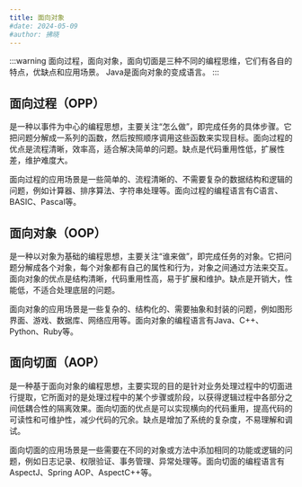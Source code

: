 ```yaml
---
title: 面向对象
#date: 2024-05-09
#author: 拂晓
---
```


:::warning
面向过程，面向对象，面向切面是三种不同的编程思维，它们有各自的特点，优缺点和应用场景。
Java是面向对象的变成语言。
:::

## 面向过程（OPP）

是一种以事件为中心的编程思想，主要关注“怎么做”，即完成任务的具体步骤。它把问题分解成一系列的函数，然后按照顺序调用这些函数来实现目标。面向过程的优点是流程清晰，效率高，适合解决简单的问题。缺点是代码重用性低，扩展性差，维护难度大。

面向过程的应用场景是一些简单的、流程清晰的、不需要复杂的数据结构和逻辑的问题，例如计算器、排序算法、字符串处理等。面向过程的编程语言有C语言、BASIC、Pascal等。

[//]: # (- 对于「原侧边栏」，只能通过自定义侧边栏实现，无法通过Front Matter中的`sidebar`与`subSidebar`配置显示与否。)

[//]: # (- 对于「子侧边栏」，可通过配置`config.ts`配置全局开启与关闭，也可以通过Front Matter中的`subSidebar`定义每篇文章中的开启与关闭。)

[//]: # (- 对于Front Matter中的`sidebar`属性，在本主题中没有任何用处。)

## 面向对象（OOP）

是一种以对象为基础的编程思想，主要关注“谁来做”，即完成任务的对象。它把问题分解成各个对象，每个对象都有自己的属性和行为，对象之间通过方法来交互。面向对象的优点是结构清晰，代码重用性高，易于扩展和维护。缺点是开销大，性能低，不适合处理底层的问题。

面向对象的应用场景是一些复杂的、结构化的、需要抽象和封装的问题，例如图形界面、游戏、数据库、网络应用等。面向对象的编程语言有Java、C++、Python、Ruby等。

## 面向切面（AOP）

是一种基于面向对象的编程思想，主要实现的目的是针对业务处理过程中的切面进行提取，它所面对的是处理过程中的某个步骤或阶段，以获得逻辑过程中各部分之间低耦合性的隔离效果。面向切面的优点是可以实现横向的代码重用，提高代码的可读性和可维护性，减少代码的冗余。缺点是增加了系统的复杂度，不易理解和调试。

面向切面的应用场景是一些需要在不同的对象或方法中添加相同的功能或逻辑的问题，例如日志记录、权限验证、事务管理、异常处理等。面向切面的编程语言有AspectJ、Spring AOP、AspectC++等。
